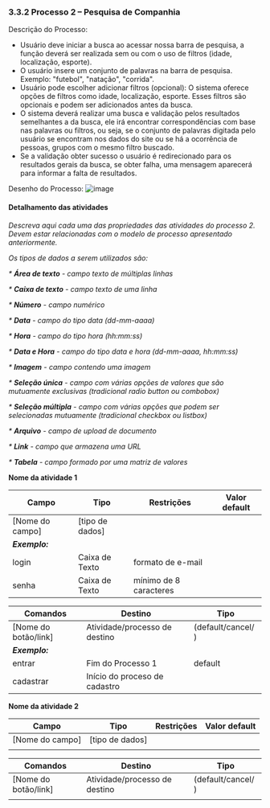 ### 3.3.2 Processo 2 – Pesquisa de Companhia

Descrição do Processo:
* Usuário deve iniciar a busca ao acessar nossa barra de pesquisa, a função deverá ser realizada sem ou com o uso de filtros (idade, localização, esporte).
* O usuário insere um conjunto de palavras na barra de pesquisa. Exemplo: "futebol", "natação", "corrida".
* Usuário pode escolher adicionar filtros (opcional): O sistema oferece opções de filtros como idade, localização, esporte. Esses filtros são opcionais e podem ser adicionados antes da busca.
* O sistema deverá realizar uma busca e validação pelos resultados semelhantes a da busca, ele irá encontrar correspondências com base nas palavras ou filtros, ou seja, se o conjunto de palavras digitada pelo usuário se encontram nos dados do site ou se há a ocorrência de pessoas, grupos com o mesmo filtro buscado.
* Se a validação obter sucesso o usuário é redirecionado para os resultados gerais da busca, se obter falha, uma mensagem aparecerá para informar a falta de resultados.

Desenho do Processo:
![image]([https://github.com/user-attachments/assets/8afcec3c-78c7-41cc-883e-bebf6c9bd677](https://raw.githubusercontent.com/ICEI-PUC-Minas-PSG-ADS-TI/psg-ads-2024-2-p2-tiapn-7369100-psg-ads-2024-2-p1-vemcomigo/refs/heads/main/docs/images/pesquisa-companhia.jfif))


#### Detalhamento das atividades

_Descreva aqui cada uma das propriedades das atividades do processo 2. 
Devem estar relacionadas com o modelo de processo apresentado anteriormente._

_Os tipos de dados a serem utilizados são:_

_* **Área de texto** - campo texto de múltiplas linhas_

_* **Caixa de texto** - campo texto de uma linha_

_* **Número** - campo numérico_

_* **Data** - campo do tipo data (dd-mm-aaaa)_

_* **Hora** - campo do tipo hora (hh:mm:ss)_

_* **Data e Hora** - campo do tipo data e hora (dd-mm-aaaa, hh:mm:ss)_

_* **Imagem** - campo contendo uma imagem_

_* **Seleção única** - campo com várias opções de valores que são mutuamente exclusivas (tradicional radio button ou combobox)_

_* **Seleção múltipla** - campo com várias opções que podem ser selecionadas mutuamente (tradicional checkbox ou listbox)_

_* **Arquivo** - campo de upload de documento_

_* **Link** - campo que armazena uma URL_

_* **Tabela** - campo formado por uma matriz de valores_

**Nome da atividade 1**

| **Campo**       | **Tipo**         | **Restrições** | **Valor default** |
| ---             | ---              | ---            | ---               |
| [Nome do campo] | [tipo de dados]  |                |                   |
| ***Exemplo:***  |                  |                |                   |
| login           | Caixa de Texto   | formato de e-mail |                |
| senha           | Caixa de Texto   | mínimo de 8 caracteres |           |

| **Comandos**         |  **Destino**                   | **Tipo** |
| ---                  | ---                            | ---               |
| [Nome do botão/link] | Atividade/processo de destino  | (default/cancel/  ) |
| ***Exemplo:***       |                                |                   |
| entrar               | Fim do Processo 1              | default           |
| cadastrar            | Início do proceso de cadastro  |                   |


**Nome da atividade 2**

| **Campo**       | **Tipo**         | **Restrições** | **Valor default** |
| ---             | ---              | ---            | ---               |
| [Nome do campo] | [tipo de dados]  |                |                   |
|                 |                  |                |                   |

| **Comandos**         |  **Destino**                   | **Tipo**          |
| ---                  | ---                            | ---               |
| [Nome do botão/link] | Atividade/processo de destino  | (default/cancel/  ) |
|                      |                                |                   |
